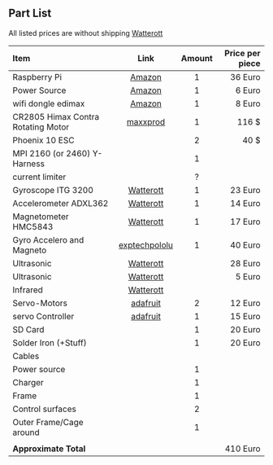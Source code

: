 Part List
---------

All listed prices are without shipping
[Watterott](http://www.watterott.com/)

| Item | Link | Amount | Price per piece |
|:-----|:----:|:------:|----------------:|
| Raspberry Pi | [Amazon](http://www.amazon.de/Raspberry-Pi-RBCA000-Mainboard-1176JZF-S/dp/B008PT4GGC/ref=pd_bxgy_computers_text_y)| 1 | 36 Euro|
| Power Source | [Amazon](http://www.amazon.de/Steckernetzteil-Micro-USB-1200mA-Raspberry-Pi/dp/B008XI52BS/ref=pd_bxgy_computers_img_z) | 1 | 6 Euro |
| wifi dongle edimax | [Amazon](http://www.amazon.de/EDIMAX-EW-7811UN-Wireless-Adapter-IEEE802-11b/dp/B003MTTJOY/ref=pd_cp_ce_0)| 1 | 8 Euro 
| CR2805 Himax Contra Rotating Motor | [maxxprod](http://www.maxxprod.com/mpi/mpi-266.html) | 1 | 116 $ | 
| Phoenix 10 ESC ||  2| 40 $
| MPI 2160 (or 2460) Y-Harness ||1
| current limiter ||?|
| Gyroscope ITG 3200 |[Watterott](http://www.watterott.com/de/Triple-Axis-Digital-Output-Gyroscope-ITG-3200)|1 | 23 Euro
| Accelerometer ADXL362 | [Watterott](http://www.watterott.com/de/Triple-Axis-Accelerometer-Breakout-ADXL362)| 1 | 14 Euro
| Magnetometer HMC5843 | [Watterott](http://www.watterott.com/de/Kompass-Sensor-HMC5843)| 1 | 17 Euro
| Gyro Accelero and Magneto |[exptech](http://www.exp-tech.de/Sensoren/MinIMU-9-v2-Gyro-Accelerometer-and-Compass-L3GD20-and-LSM303DLHC-Carrier.html)[pololu](http://www.pololu.com/product/1268)|1| 40 Euro
| Ultrasonic | [Watterott](http://www.watterott.com/de/Parallax-PING-Ultrashall-Entfernungsmesser) | | 28 Euro
| Ultrasonic | [Watterott](http://www.watterott.com/de/Maxbotix-MaxSonar-UT-Ultrasonic-Transducer-MB1100) | | 5 Euro
| Infrared | [Watterott](http://www.watterott.com/de/Pololu-Carrier-with-Sharp-GP2Y0D810Z0F-Digital-Distance-Sensor-10cm)| 
| Servo-Motors | [adafruit](http://www.adafruit.com/products/155)| 2| 12 Euro
| servo Controller |[adafruit](http://www.adafruit.com/products/155)|1| 15 Euro
| SD Card | | 1| 20 Euro
| Solder Iron (+Stuff)| | 1 | 20 Euro
| Cables | | | 
| Power source | |1 
| Charger | |1
| Frame | | 1
| Control surfaces| |2
| Outer Frame/Cage around | |1
|||
|**Approximate Total**| | |  410 Euro
